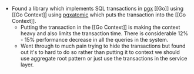 - Found a library which implements SQL transactions in [pgx](https://github.com/jackc/pgx) [[Go]] using [[Go Context]] using [pgxatomic](https://github.com/ysomad/pgxatomic) which puts the transaction into the [[Go Context]].
	- Putting the transaction in the [[Go Context]] is making the context heavy and also limits the transaction time. There is considerable 12% - 15% performance decrease in all the queries in the system.
	- Went through to much pain trying to hide the transactions but found out it's to hard to do so rather than putting it to context we should use aggregate root pattern or just use the transactions in the service layer.